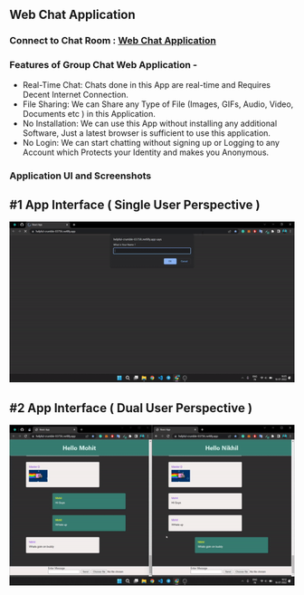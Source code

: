 ## Web Chat Application

### Connect to Chat Room : [Web Chat Application](https://helpful-crumble-0375fc.netlify.app/)

### Features of Group Chat Web Application -
- Real-Time Chat: Chats done in this App are real-time and Requires Decent Internet Connection.
- File Sharing: We can Share any Type of File (Images, GIFs, Audio, Video, Documents etc ) in this Application.
- No Installation: We can use this App without installing any additional Software, Just a latest browser is sufficient to use this application.
- No Login: We can start chatting without signing up or Logging to any Account which Protects your Identity and makes you Anonymous.

### Application UI and Screenshots
<p align="center">
  <h2>#1 App Interface ( Single User Perspective )</h2>
  <img src="/Screenshots/App Showcase GIF 1.gif">
  </br><h2>#2 App Interface ( Dual User Perspective )</h2>
  <img src="/Screenshots/App Showcase GIF 2.gif">
</p>
